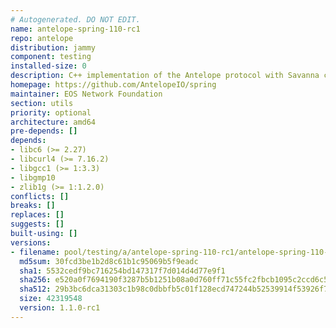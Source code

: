```yaml
---
# Autogenerated. DO NOT EDIT.
name: antelope-spring-110-rc1
repo: antelope
distribution: jammy
component: testing
installed-size: 0
description: C++ implementation of the Antelope protocol with Savanna consensus
homepage: https://github.com/AntelopeIO/spring
maintainer: EOS Network Foundation
section: utils
priority: optional
architecture: amd64
pre-depends: []
depends:
- libc6 (>= 2.27)
- libcurl4 (>= 7.16.2)
- libgcc1 (>= 1:3.3)
- libgmp10
- zlib1g (>= 1:1.2.0)
conflicts: []
breaks: []
replaces: []
suggests: []
built-using: []
versions:
- filename: pool/testing/a/antelope-spring-110-rc1/antelope-spring-110-rc1_1.1.0-rc1-ubuntu-22.04_amd64.deb
  md5sum: 30fcd3be1b2d8c61b1c95069b5f9eadc
  sha1: 5532cedf9bc716254bd147317f7d014d4d77e9f1
  sha256: e520a0f7694190f3287b5b1251b08a0d760ff71c55fc2fbcb1095c2ccd6c56bc
  sha512: 29b3bc6dca31303c1b98c0dbbfb5c01f128ecd747244b52539914f53926f76e447a8b4c81b442b4802e7b311300c402818c6e08d4ab4d34ce152bc749467b88f
  size: 42319548
  version: 1.1.0-rc1
---
```

